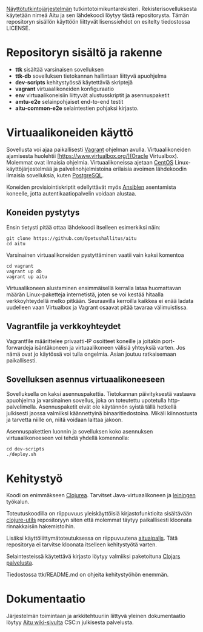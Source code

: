 [Näyttötutkintojärjestelmän](http://www.oph.fi/nayttotutkinnot) tutkintotoimikuntarekisteri. Rekisterisovelluksesta käytetään nimeä Aitu ja sen lähdekoodi löytyy tästä repositorysta. Tämän repositoryn sisällön käyttöön liittyvät lisenssiehdot on esitelty tiedostossa LICENSE.

# Repositoryn sisältö ja rakenne

* **ttk** sisältää varsinaisen sovelluksen 
* **ttk-db** sovelluksen tietokannan hallintaan liittyvä apuohjelma
* **dev-scripts** kehitystyössä käytettäviä skriptejä
* **vagrant** virtuaalikoneiden konfiguraatio
* **env** virtuaalikoneisiin liittyvät alustusskriptit ja asennuspaketit
* **amtu-e2e** selainpohjaiset end-to-end testit
* **aitu-common-e2e** selaintestien pohjaksi kirjasto.

# Virtuaalikoneiden käyttö

Sovellusta voi ajaa paikallisesti [Vagrant](http://www.vagrantup.com/) ohjelman avulla. Virtuaalikoneiden ajamisesta huolehtii [https://www.virtualbox.org/](Oracle Virtualbox). Molemmat ovat ilmaisia ohjelmia. Virtuaalikoneissa ajetaan [CentOS](http://www.centos.org/) Linux-käyttöjärjestelmää ja palvelinohjelmistoina erilaisia avoimen lähdekoodin ilmaisia sovelluksia, kuten [PostgreSQL](http://www.postgresql.org/).

Koneiden provisiointiskriptit edellyttävät myös [Ansiblen](http://www.ansible.com/) asentamista koneelle, jotta autentikaatiopalvelin voidaan alustaa.

## Koneiden pystytys

Ensin tietysti pitää ottaa lähdekoodi itselleen esimerkiksi näin: 

```
git clone https://github.com/Opetushallitus/aitu
cd aitu
```

Varsinainen virtuaalikoneiden pystyttäminen vaatii vain kaksi komentoa
```
cd vagrant
vagrant up db
vagrant up aitu
```

Virtuaalikoneen alustaminen ensimmäisellä kerralla lataa huomattavan määrän Linux-paketteja internetistä, joten se voi kestää hitaalla verkkoyhteydellä melko pitkään. Seuraavilla kerroilla kaikkea ei enää ladata uudelleen vaan Virtualbox ja Vagrant osaavat pitää tavaraa välimuistissa.


## Vagrantfile ja verkkoyhteydet

Vagrantfile määrittelee privaatti-IP osoitteet koneille ja joitakin port-forwardeja isäntäkoneen ja virtuaalikoneen välisiä yhteyksiä varten. Jos nämä ovat jo käytössä voi tulla ongelmia. Asian joutuu ratkaisemaan paikallisesti.

## Sovelluksen asennus virtuaalikoneeseen

Sovelluksella on kaksi asennuspakettia. Tietokannan päivityksestä vastaava apuohjelma ja varsinainen sovellus, joka on toteutettu upotetulla http-palvelimella. Asennuspaketit eivät ole käytännön syistä tällä hetkellä julkisesti jaossa valmiiksi käännettyinä binaaritiedostoina. Mikäli kiinnostusta ja tarvetta niille on, niitä voidaan laittaa jakoon.

Asennuspakettien luonnin ja sovelluksen koko asennuksen virtuaalikoneeseen voi tehdä yhdellä komennolla:
```
cd dev-scripts
./deploy.sh
```


# Kehitystyö

Koodi on enimmäkseen [Clojurea](http://clojure.org/). Tarvitset Java-virtuaalikoneen ja [leiningen](http://leiningen.org/) työkalun.

Toteutuskoodilla on riippuvuus yleiskäyttöisiä kirjastofunktioita sisältävään [clojure-utils](https://github.com/Opetushallitus/clojure-utils) repositoryyn siten että molemmat täytyy paikallisesti kloonata rinnakkaisiin hakemistoihin.

Lisäksi käyttöliittymätoteutuksessa on riippuvuutena [aituaipaljs](https://github.com/Opetushallitus/aituaipaljs). Tätä repositorya ei tarvitse kloonata itselleen kehitystyötä varten.

Selaintesteissä käytettävä kirjasto löytyy valmiiksi paketoituna [Clojars palvelusta](https://clojars.org/solita/opetushallitus-aitu-e2e).

Tiedostossa ttk/README.md on ohjeita kehitystyöhön enemmän.


# Dokumentaatio

Järjestelmän toimintaan ja arkkitehtuuriin liittyvä yleinen dokumentaatio löytyy [Aitu wiki-sivulta](https://confluence.csc.fi/display/OPHPALV/Tutkintotoimikuntarekisteri) CSC:n julkisesta palvelusta. 
